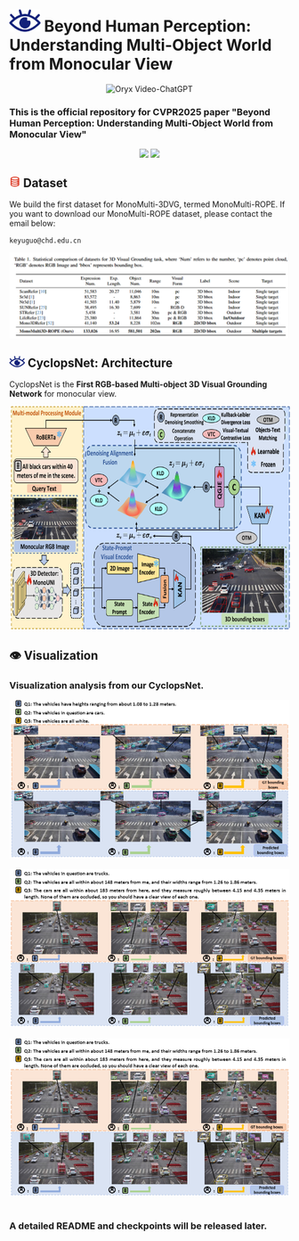 # <img src="images/Logo.png" height="40"> Beyond Human Perception: Understanding Multi-Object World from Monocular View
<p align="center">
    <img src="https://i.imgur.com/waxVImv.png" alt="Oryx Video-ChatGPT">
</p>

### This is the official repository for CVPR2025 paper **"Beyond Human Perception: Understanding Multi-Object World from Monocular View"**

<div align="center">
  <img src="images/vs1.gif"/>
  <img src="images/vs2.gif"/>
</div>

## <img src="images/data_logo.png" height="20"> Dataset
We build the first dataset for MonoMulti-3DVG, termed MonoMulti-ROPE. If you want to download our MonoMulti-ROPE dataset, please contact the email below:

```
keyuguo@chd.edu.cn
```

<div align="center">
  <img src="images/dataset.png"/>
</div>

## <img src="images/Logo.png" height="20"> CyclopsNet: Architecture

CyclopsNet is the **First RGB-based Multi-object 3D Visual Grounding Network** for monocular view. 
<div align="center">
  <img src="images/framework.png"/ width="800" height="400">
</div>

## 👁️ Visualization

### Visualization analysis from our CyclopsNet.

<div align="center">
  <img src="images/vs1.png"/>
</div>

<br>

<div align="center">
  <img src="images/vs2.png"/>
</div>

<br>

<div align="center">
  <img src="images/vs3.png"/>
</div>

<br>


### A detailed README and checkpoints will be released later.
